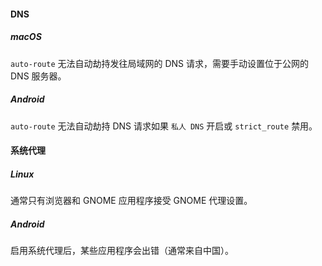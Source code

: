 #### DNS

##### macOS

`auto-route` 无法自动劫持发往局域网的 DNS 请求，需要手动设置位于公网的 DNS 服务器。

##### Android

`auto-route` 无法自动劫持 DNS 请求如果 `私人 DNS` 开启或 `strict_route` 禁用。

#### 系统代理

##### Linux

通常只有浏览器和 GNOME 应用程序接受 GNOME 代理设置。

##### Android

启用系统代理后，某些应用程序会出错（通常来自中国）。
